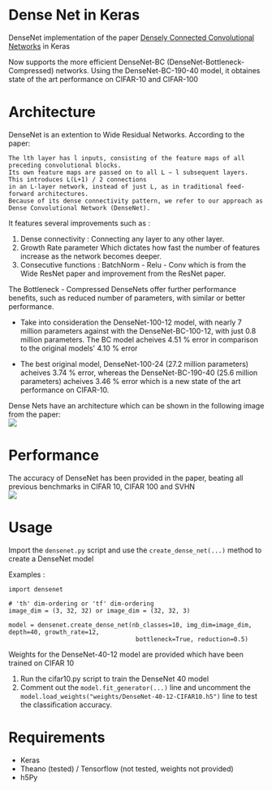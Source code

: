 # Dense Net in Keras
DenseNet implementation of the paper [Densely Connected Convolutional Networks](https://arxiv.org/pdf/1608.06993v2.pdf) in Keras

Now supports the more efficient DenseNet-BC (DenseNet-Bottleneck-Compressed) networks. Using the DenseNet-BC-190-40 model, 
it obtaines state of the art performance on CIFAR-10 and CIFAR-100

# Architecture
DenseNet is an extention to Wide Residual Networks. According to the paper: <br>
```
The lth layer has l inputs, consisting of the feature maps of all preceding convolutional blocks. 
Its own feature maps are passed on to all L − l subsequent layers. This introduces L(L+1) / 2 connections 
in an L-layer network, instead of just L, as in traditional feed-forward architectures. 
Because of its dense connectivity pattern, we refer to our approach as Dense Convolutional Network (DenseNet).
```

It features several improvements such as :

1. Dense connectivity : Connecting any layer to any other layer.
2. Growth Rate parameter Which dictates how fast the number of features increase as the network becomes deeper.
3. Consecutive functions : BatchNorm - Relu - Conv which is from the Wide ResNet paper and improvement from the ResNet paper.

The Bottleneck - Compressed DenseNets offer further performance benefits, such as reduced number of parameters, with similar or better performance. 

- Take into consideration the DenseNet-100-12 model, with nearly 7 million parameters against with the DenseNet-BC-100-12, with just 0.8 million parameters.
The BC model acheives 4.51 % error in comparison to the original models' 4.10 % error

- The best original model, DenseNet-100-24 (27.2 million parameters) acheives 3.74 % error, whereas the DenseNet-BC-190-40 (25.6 million parameters) acheives
3.46 % error which is a new state of the art performance on CIFAR-10.

Dense Nets have an architecture which can be shown in the following image from the paper: <br>
<img src="https://github.com/titu1994/DenseNet/blob/master/images/dense_net.JPG?raw=true">

# Performance
The accuracy of DenseNet has been provided in the paper, beating all previous benchmarks in CIFAR 10, CIFAR 100 and SVHN <br>
<img src="https://github.com/titu1994/DenseNet/blob/master/images/accuracy_densenet.JPG?raw=true">

# Usage

Import the `densenet.py` script and use the `create_dense_net(...)` method to create a DenseNet model

Examples : 

```
import densenet

# 'th' dim-ordering or 'tf' dim-ordering
image_dim = (3, 32, 32) or image_dim = (32, 32, 3)

model = densenet.create_dense_net(nb_classes=10, img_dim=image_dim, depth=40, growth_rate=12, 
								   bottleneck=True, reduction=0.5)
```

Weights for the DenseNet-40-12 model are provided which have been trained on CIFAR 10

1. Run the cifar10.py script to train the DenseNet 40 model 
2. Comment out the `model.fit_generator(...)` line and uncomment the `model.load_weights("weights/DenseNet-40-12-CIFAR10.h5")` line to test the classification accuracy.

# Requirements

- Keras
- Theano (tested) / Tensorflow (not tested, weights not provided)
- h5Py
